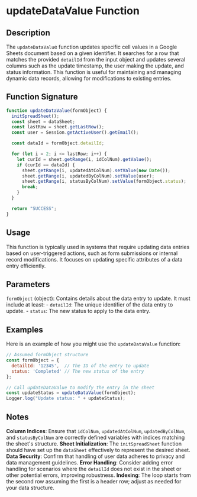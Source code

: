 # updateDataValue Function

## Description

The `updateDataValu`e function updates specific cell values in a Google Sheets document based on a given identifier. It searches for a row that matches the provided `detailId` from the input object and updates several columns such as the update timestamp, the user making the update, and status information. This function is useful for maintaining and managing dynamic data records, allowing for modifications to existing entries.

## Function Signature

```javascript
function updateDataValue(formObject) {
  initSpreadSheet();
  const sheet = dataSheet;
  const lastRow = sheet.getLastRow();
  const user = Session.getActiveUser().getEmail();

  const dataId = formObject.detailId;

  for (let i = 2; i <= lastRow; i++) {
    let curId = sheet.getRange(i, idColNum).getValue();
    if (curId == dataId) {
      sheet.getRange(i, updatedAtColNum).setValue(new Date());
      sheet.getRange(i, updatedByColNum).setValue(user);
      sheet.getRange(i, statusByColNum).setValue(formObject.status);
      break;
    }
  }

  return "SUCCESS";
}
```

## Usage

This function is typically used in systems that require updating data entries based on user-triggered actions, such as form submissions or internal record modifications. It focuses on updating specific attributes of a data entry efficiently.

## Parameters

`formObject` (object): Contains details about the data entry to update. It must include at least:
    - `detailId`: The unique identifier of the data entry to update.
    - `status`: The new status to apply to the data entry.

## Examples

Here is an example of how you might use the `updateDataValue` function:
```javascript
// Assumed formObject structure
const formObject = {
  detailId: '12345',  // The ID of the entry to update
  status: 'Completed' // The new status of the entry
};

// Call updateDataValue to modify the entry in the sheet
const updateStatus = updateDataValue(formObject);
Logger.log("Update status: " + updateStatus);
```

## Notes

**Column Indices**: Ensure that `idColNum`, `updatedAtColNum`, `updatedByColNum`, and `statusByColNum` are correctly defined variables with indices matching the sheet's structure.
**Sheet Initialization**: The `initSpreadSheet` function should have set up the `dataSheet` effectively to represent the desired sheet.
**Data Security**: Confirm that handling of user data adheres to privacy and data management guidelines.
**Error Handling**: Consider adding error handling for scenarios where the `detailId` does not exist in the sheet or other potential errors, improving robustness.
**Indexing**: The loop starts from the second row assuming the first is a header row; adjust as needed for your data structure.
